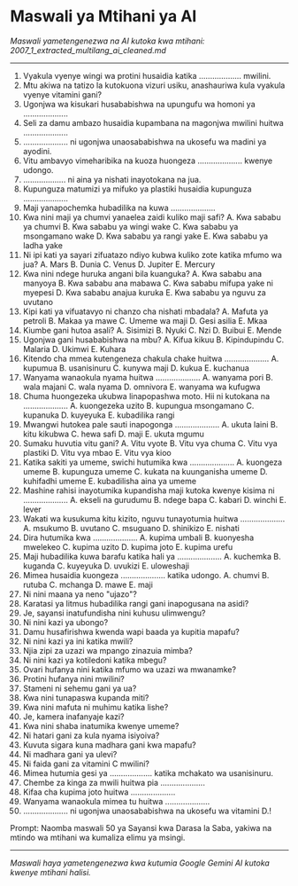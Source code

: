 # Maswali ya Mtihani ya AI
*Maswali yametengenezwa na AI kutoka kwa mtihani: 2007_1_extracted_multilang_ai_cleaned.md*

---

1.  Vyakula vyenye wingi wa protini husaidia katika ................... mwilini.
2.  Mtu akiwa na tatizo la kutokuona vizuri usiku, anashauriwa kula vyakula vyenye vitamini gani?
3.  Ugonjwa wa kisukari husababishwa na upungufu wa homoni ya ....................
4.  Seli za damu ambazo husaidia kupambana na magonjwa mwilini huitwa ....................
5.  .................... ni ugonjwa unaosababishwa na ukosefu wa madini ya ayodini.
6.  Vitu ambavyo vimeharibika na kuoza huongeza .................... kwenye udongo.
7.  ................... ni aina ya nishati inayotokana na jua.
8.  Kupunguza matumizi ya mifuko ya plastiki husaidia kupunguza ....................
9.  Maji yanapochemka hubadilika na kuwa ....................
10. Kwa nini maji ya chumvi yanaelea zaidi kuliko maji safi?
    A. Kwa sababu ya chumvi
    B. Kwa sababu ya wingi wake
    C. Kwa sababu ya msongamano wake
    D. Kwa sababu ya rangi yake
    E. Kwa sababu ya ladha yake
11. Ni ipi kati ya sayari zifuatazo ndiyo kubwa kuliko zote katika mfumo wa jua?
    A. Mars
    B. Dunia
    C. Venus
    D. Jupiter
    E. Mercury
12. Kwa nini ndege huruka angani bila kuanguka?
    A. Kwa sababu ana manyoya
    B. Kwa sababu ana mabawa
    C. Kwa sababu mifupa yake ni myepesi
    D. Kwa sababu anajua kuruka
    E. Kwa sababu ya nguvu za uvutano
13. Kipi kati ya vifuatavyo ni chanzo cha nishati mbadala?
    A. Mafuta ya petroli
    B. Makaa ya mawe
    C. Umeme wa maji
    D. Gesi asilia
    E. Mkaa
14. Kiumbe gani hutoa asali?
    A. Sisimizi
    B. Nyuki
    C. Nzi
    D. Buibui
    E. Mende
15. Ugonjwa gani husababishwa na mbu?
    A. Kifua kikuu
    B. Kipindupindu
    C. Malaria
    D. Ukimwi
    E. Kuhara
16. Kitendo cha mmea kutengeneza chakula chake huitwa ....................
    A. kupumua
    B. usanisinuru
    C. kunywa maji
    D. kukua
    E. kuchanua
17. Wanyama wanaokula nyama huitwa ....................
    A. wanyama pori
    B. wala majani
    C. wala nyama
    D. omnivora
    E. wanyama wa kufugwa
18. Chuma huongezeka ukubwa linapopashwa moto. Hii ni kutokana na ....................
    A. kuongezeka uzito
    B. kupungua msongamano
    C. kupanuka
    D. kuyeyuka
    E. kubadilika rangi
19. Mwangwi hutokea pale sauti inapogonga ....................
    A. ukuta laini
    B. kitu kikubwa
    C. hewa safi
    D. maji
    E. ukuta mgumu
20. Sumaku huvutia vitu gani?
    A. Vitu vyote
    B. Vitu vya chuma
    C. Vitu vya plastiki
    D. Vitu vya mbao
    E. Vitu vya kioo
21. Katika sakiti ya umeme, swichi hutumika kwa ....................
    A. kuongeza umeme
    B. kupunguza umeme
    C. kukata na kuunganisha umeme
    D. kuhifadhi umeme
    E. kubadilisha aina ya umeme
22. Mashine rahisi inayotumika kupandisha maji kutoka kwenye kisima ni ....................
    A. ekseli na gurudumu
    B. ndege bapa
    C. kabari
    D. winchi
    E. lever
23. Wakati wa kusukuma kitu kizito, nguvu tunayotumia huitwa ....................
    A. msukumo
    B. uvutano
    C. msuguano
    D. shinikizo
    E. nishati
24. Dira hutumika kwa ....................
    A. kupima umbali
    B. kuonyesha mwelekeo
    C. kupima uzito
    D. kupima joto
    E. kupima urefu
25. Maji hubadilika kuwa barafu katika hali ya ....................
    A. kuchemka
    B. kuganda
    C. kuyeyuka
    D. uvukizi
    E. uloweshaji
26. Mimea husaidia kuongeza .................... katika udongo.
    A. chumvi
    B. rutuba
    C. mchanga
    D. mawe
    E. maji
27. Ni nini maana ya neno "ujazo"?
28. Karatasi ya litmus hubadilika rangi gani inapogusana na asidi?
29. Je, sayansi inatufundisha nini kuhusu ulimwengu?
30. Ni nini kazi ya ubongo?
31. Damu husafirishwa kwenda wapi baada ya kupitia mapafu?
32. Ni nini kazi ya ini katika mwili?
33. Njia zipi za uzazi wa mpango zinazuia mimba?
34. Ni nini kazi ya kotiledoni katika mbegu?
35. Ovari hufanya nini katika mfumo wa uzazi wa mwanamke?
36. Protini hufanya nini mwilini?
37. Stameni ni sehemu gani ya ua?
38. Kwa nini tunapaswa kupanda miti?
39. Kwa nini mafuta ni muhimu katika lishe?
40. Je, kamera inafanyaje kazi?
41. Kwa nini shaba inatumika kwenye umeme?
42. Ni hatari gani za kula nyama isiyoiva?
43. Kuvuta sigara kuna madhara gani kwa mapafu?
44. Ni madhara gani ya ulevi?
45. Ni faida gani za vitamini C mwilini?
46.  Mimea hutumia gesi ya ................... katika mchakato wa usanisinuru.
47. Chembe za kinga za mwili huitwa pia ....................
48. Kifaa cha kupima joto huitwa ....................
49. Wanyama wanaokula mimea tu huitwa ....................
50. .................... ni ugonjwa unaosababishwa na ukosefu wa vitamini D.!

Prompt: Naomba maswali 50 ya Sayansi kwa Darasa la Saba, yakiwa na mtindo wa mtihani wa kumaliza elimu ya msingi.

---
*Maswali haya yametengenezwa kwa kutumia Google Gemini AI kutoka kwenye mtihani halisi.*
